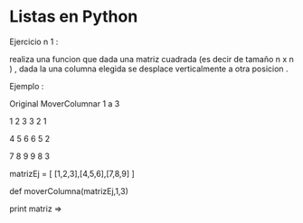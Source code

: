 # Listas en Python

Ejercicio n 1 :

realiza una funcion que dada una matriz cuadrada \(es decir de tamaño n x n \) , dada la una columna elegida se desplace verticalmente a otra posicion .

Ejemplo :

Original          MoverColumnar 1 a 3 

 1 2 3                3 2 1

 4 5 6                6 5 2

 7 8 9                9 8 3

 matrizEj = \[ \[1,2,3\],\[4,5,6\],\[7,8,9\] \]

def moverColumna\(matrizEj,1,3\)

print matriz     =&gt;



